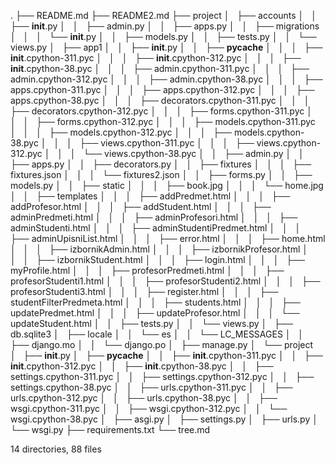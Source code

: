 .
├── README.md
├── README2.md
├── project
│   ├── accounts
│   │   ├── __init__.py
│   │   ├── admin.py
│   │   ├── apps.py
│   │   ├── migrations
│   │   │   └── __init__.py
│   │   ├── models.py
│   │   ├── tests.py
│   │   └── views.py
│   ├── app1
│   │   ├── __init__.py
│   │   ├── __pycache__
│   │   │   ├── __init__.cpython-311.pyc
│   │   │   ├── __init__.cpython-312.pyc
│   │   │   ├── __init__.cpython-38.pyc
│   │   │   ├── admin.cpython-311.pyc
│   │   │   ├── admin.cpython-312.pyc
│   │   │   ├── admin.cpython-38.pyc
│   │   │   ├── apps.cpython-311.pyc
│   │   │   ├── apps.cpython-312.pyc
│   │   │   ├── apps.cpython-38.pyc
│   │   │   ├── decorators.cpython-311.pyc
│   │   │   ├── decorators.cpython-312.pyc
│   │   │   ├── forms.cpython-311.pyc
│   │   │   ├── forms.cpython-312.pyc
│   │   │   ├── models.cpython-311.pyc
│   │   │   ├── models.cpython-312.pyc
│   │   │   ├── models.cpython-38.pyc
│   │   │   ├── views.cpython-311.pyc
│   │   │   ├── views.cpython-312.pyc
│   │   │   └── views.cpython-38.pyc
│   │   ├── admin.py
│   │   ├── apps.py
│   │   ├── decorators.py
│   │   ├── fixtures
│   │   │   ├── fixtures.json
│   │   │   └── fixtures2.json
│   │   ├── forms.py
│   │   ├── models.py
│   │   ├── static
│   │   │   ├── book.jpg
│   │   │   └── home.jpg
│   │   ├── templates
│   │   │   ├── addPredmet.html
│   │   │   ├── addProfesor.html
│   │   │   ├── addStudent.html
│   │   │   ├── adminPredmeti.html
│   │   │   ├── adminProfesori.html
│   │   │   ├── adminStudenti.html
│   │   │   ├── adminStudentiPredmet.html
│   │   │   ├── adminUpisniList.html
│   │   │   ├── error.html
│   │   │   ├── home.html
│   │   │   ├── izbornikAdmin.html
│   │   │   ├── izbornikProfesor.html
│   │   │   ├── izbornikStudent.html
│   │   │   ├── login.html
│   │   │   ├── myProfile.html
│   │   │   ├── profesorPredmeti.html
│   │   │   ├── profesorStudenti1.html
│   │   │   ├── profesorStudenti2.html
│   │   │   ├── profesorStudenti3.html
│   │   │   ├── register.html
│   │   │   ├── studentFilterPredmeta.html
│   │   │   ├── students.html
│   │   │   ├── updatePredmet.html
│   │   │   ├── updateProfesor.html
│   │   │   └── updateStudent.html
│   │   ├── tests.py
│   │   └── views.py
│   ├── db.sqlite3
│   ├── locale
│   │   └── es
│   │       └── LC_MESSAGES
│   │           ├── django.mo
│   │           └── django.po
│   ├── manage.py
│   └── project
│       ├── __init__.py
│       ├── __pycache__
│       │   ├── __init__.cpython-311.pyc
│       │   ├── __init__.cpython-312.pyc
│       │   ├── __init__.cpython-38.pyc
│       │   ├── settings.cpython-311.pyc
│       │   ├── settings.cpython-312.pyc
│       │   ├── settings.cpython-38.pyc
│       │   ├── urls.cpython-311.pyc
│       │   ├── urls.cpython-312.pyc
│       │   ├── urls.cpython-38.pyc
│       │   ├── wsgi.cpython-311.pyc
│       │   ├── wsgi.cpython-312.pyc
│       │   └── wsgi.cpython-38.pyc
│       ├── asgi.py
│       ├── settings.py
│       ├── urls.py
│       └── wsgi.py
├── requirements.txt
└── tree.md

14 directories, 88 files
